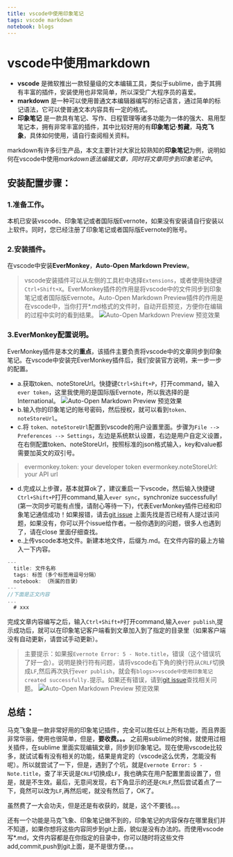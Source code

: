 ```yaml
---
title: vscode中使用印象笔记
tags: vscode markdown
notebook: blogs
---
```


# vscode中使用markdown

- **vscode** 是微软推出一款轻量级的文本编辑工具，类似于sublime，由于其拥有丰富的插件，安装使用也非常简单，所以深受广大程序员的喜爱。
- **markdown** 是一种可以使用普通文本编辑器编写的标记语言，通过简单的标记语法，它可以使普通文本内容具有一定的格式。
- **印象笔记** 是一款具有笔记、写作、日程管理等诸多功能为一体的强大、易用型笔记本，拥有非常丰富的插件，其中比较好用的有**印象笔记·剪藏**，**马克飞象**，具体如何使用，请自行查阅相关资料。

markdown有许多衍生产品，本文主要针对大家比较熟知的**印象笔记**为例，说明如何在vscode中使用*markdown语法编辑文章，同时将文章同步到印象笔记中*。

## 安装配置步骤：

### 1.准备工作。
本机已安装vscode、印象笔记或者国际版Evernote，如果没有安装请自行安装以上软件。同时，您已经注册了印象笔记或者国际版Evernote的账号。
### 2.安装插件。
在vscode中安装**EverMonkey**，**Auto-Open Markdown Preview**。
> vscode安装插件可以从左侧的工具栏中选择`Extensions`，或者使用快捷键`Ctrl+Shift+X`。EverMonkey插件的作用是将vscode中的文件同步到印象笔记或者国际版Evernote。Auto-Open Markdown Preview插件的作用是在vscode中，当你打开*.md格式的文件时，自动开启预览，方便你在编辑的过程中实时的看到结果。
![Auto-Open Markdown Preview 预览效果](https://raw.githubusercontent.com/chenkang084/notes/master/imgs/blogs/vscode-1.png)
### 3.EverMonkey配置说明。
EverMonkey插件是本文的**重点**，该插件主要负责将vscode中的文章同步到印象笔记。在vscode中安装完EverMonkey插件后，我们安装官方说明，来一步一步的配置。
- a.获取token、noteStoreUrl。快捷键`Ctrl+Shift+P`，打开command，输入`ever token`，这里我使用的是国际版Evernote，所以我选择的是International。
![Auto-Open Markdown Preview 预览效果](https://raw.githubusercontent.com/chenkang084/notes/master/imgs/blogs/vscode-2.gif)
- b.输入你的印象笔记的账号密码，然后授权，就可以看到`token、noteStoreUrl`。
- c.将 `token、noteStoreUrl`配置到vscode的用户设置里面。步骤为`File --> Preferences --> Settings`，左边是系统默认设置，右边是用户自定义设置，在右侧配置token、noteStoreUrl，按照标准的json格式输入，key和value都需要加英文的双引号。
> evermonkey.token: your developer token
  evermonkey.noteStoreUrl: your API url
- d.完成以上步骤，基本就算ok了，建议重启一下vscode，然后输入快捷键`Ctrl+Shift+P`打开command,输入`ever sync`，synchronize successfully!(第一次同步可能有点慢，请耐心等待一下)，代表EverMonkey插件已经和印象笔记通信成功！如果报错，请去[git issue](https://github.com/michalyao/evermonkey/issues) 上面先找是否已经有人提过该问题，如果没有，你可以开个issue给作者。一般你遇到的问题，很多人也遇到了，请在close 里面仔细查找。
- e.上传vscode本地文件。新建本地文件，后缀为.md。在文件内容的最上方输入一下内容。
```javascript
---
  title: 文件名称
  tags: 标签（多个标签用逗号分隔）
  notebook: （所属的目录）
---
//下面是正文内容
...
  # xxx
```
完成文章内容编写之后，输入`Ctrl+Shift+P`打开command,输入`ever publish`,提示成功后，就可以在印象笔记客户端看到文章加入到了指定的目录里（如果客户端没有自动更新，请尝试手动更新）。
> 主要提示：如果报`Evernote Error: 5 - Note.title`，错误（这个错误坑了好一会）。说明是换行符有问题，请将vscode右下角的换行符从`CRLF`切换成`LF`,然后再次执行`ever publish`，就会有`blogs>>vscode中使用印象笔记 created successfully.`提示。如果还有错误，请到[git issue](https://github.com/michalyao/evermonkey/issues)查找相关问题。
![Auto-Open Markdown Preview 预览效果](https://raw.githubusercontent.com/chenkang084/notes/master/imgs/blogs/vscode-3.png)

## 总结：
马克飞象是一款非常好用的印象笔记插件，完全可以胜任以上所有功能，而且界面非常华丽，使用也很简单，但是，**要收费。。。** 之前用sublime的时候，就使用过相关插件，在sublime 里面实现编辑文章，同步到印象笔记。现在使用vscode比较多，就试试看有没有相关的功能，结果是肯定的（vscode这么优秀，怎能没有呢）。所以就尝试了一下，但是，遇到了个坑，就是`Evernote Error: 5 - Note.title`，查了半天说是`CRLF`切换成`LF`，我也确实在用户配置里面设置了，但是，就是不生效。最后，无意间发现，右下角显示的还是`CRLF`,然后尝试着点了一下，竟然可以改为`LF`,再然后呢，就没有然后了，OK了。<br>

虽然费了一大会功夫，但是还是有收获的，就是，这个不要钱。。。<br>

还有一个功能是马克飞象、印象笔记做不到的，印象笔记的内容保存在哪里我们并不知道，如果你想将这些内容同步到git上面，貌似是没有办法的。而使用vscode写*.md，文件内容都是在你指定的目录中，你可以随时将这些文件add,commit,push到git上面，是不是很方便。。。